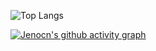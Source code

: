 <!--
**Jenocn/Jenocn** is a ✨ _special_ ✨ repository because its `README.md` (this file) appears on your GitHub profile.

Here are some ideas to get you started:

- 🔭 I’m currently working on ...
- 🌱 I’m currently learning ...
- 👯 I’m looking to collaborate on ...
- 🤔 I’m looking for help with ...
- 💬 Ask me about ...
- 📫 How to reach me: ...
- 😄 Pronouns: ...
- ⚡ Fun fact: ...
-->

![Top Langs](https://github-readme-stats.vercel.app/api/top-langs/?username=Jenocn&hide=html&layout=compact&theme=onedark)
<!-- ![Jenocn's GitHub stats](https://github-readme-stats.vercel.app/api?username=Jenocn&show_icons=true) -->
<!-- [![Readme Card](https://github-readme-stats.vercel.app/api/pin/?username=Jenocn&repo=github-readme-stats)](https://github.com/anuraghazra/github-readme-stats) -->
[![Jenocn's github activity graph](https://github-readme-activity-graph.vercel.app/graph?username=Jenocn&theme=merko)](https://github.com/ashutosh00710/github-readme-activity-graph)
